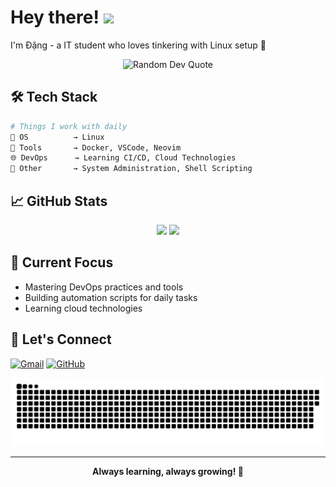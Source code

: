 # Hey there! <img src="https://media.giphy.com/media/hvRJCLFzcasrR4ia7z/giphy.gif" width="30">

I'm Đặng - a IT student who loves tinkering with Linux setup 🐧

<div align="center">
  <img src="https://quotes-github-readme.vercel.app/api?type=horizontal&theme=dark" alt="Random Dev Quote"/>
</div>

## 🛠 Tech Stack

```bash
# Things I work with daily
🐧 OS          → Linux
🔧 Tools       → Docker, VSCode, Neovim
🌐 DevOps      → Learning CI/CD, Cloud Technologies
🔐 Other       → System Administration, Shell Scripting
```

## 📈 GitHub Stats

<div align="center">
  <img height="180em" src="https://github-readme-stats-tqdt.vercel.app/api?username=TH-NDang&show_icons=true&theme=tokyonight&hide=stars"/>
  <img height="180em" src="https://github-readme-stats-tqdt.vercel.app/api/top-langs/?username=TH-NDang&layout=compact&langs_count=6&hide=html,css,hack,MDX,Kotlin,PHP&theme=tokyonight"/>
</div>

## 🚀 Current Focus

- Mastering DevOps practices and tools
- Building automation scripts for daily tasks
- Learning cloud technologies

## 🤝 Let's Connect

[![Gmail](https://img.shields.io/badge/Gmail-ndang2319%40gmail.com-red)](mailto:ndang2319@gmail.com)
[![GitHub](https://img.shields.io/badge/GitHub-ndang2319-181717?style=flat&logo=github)](https://github.com/TH-NDang)

<div align="center">
  <picture>
    <source media="(prefers-color-scheme: dark)" srcset="https://raw.githubusercontent.com/TH-NDang/TH-NDang/output/github-snake-dark.svg" />
    <source media="(prefers-color-scheme: light)" srcset="https://raw.githubusercontent.com/TH-NDang/TH-NDang/output/github-snake.svg" />
    <img alt="github contribution grid snake animation" src="https://raw.githubusercontent.com/TH-NDang/TH-NDang/output/github-snake.svg" />
  </picture>
</div>

---
<div align="center">
  <strong>Always learning, always growing! 🌱</strong>
</div>
